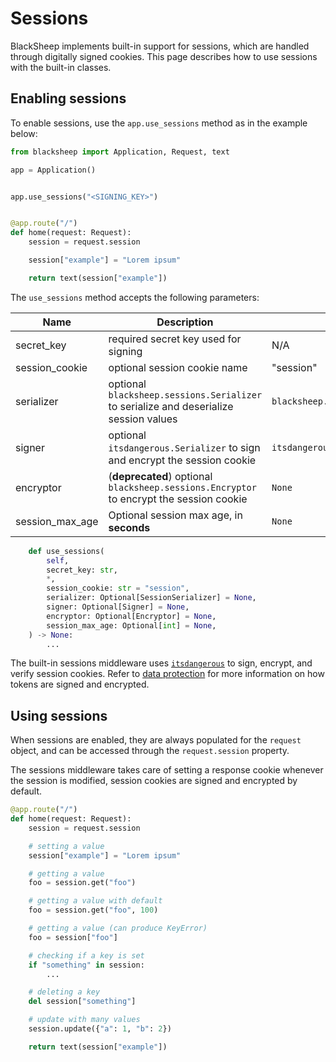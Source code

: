 # Sessions

BlackSheep implements built-in support for sessions, which are handled through
digitally signed cookies. This page describes how to use sessions with the
built-in classes.

## Enabling sessions
To enable sessions, use the `app.use_sessions` method as in the example below:

```python
from blacksheep import Application, Request, text

app = Application()


app.use_sessions("<SIGNING_KEY>")


@app.route("/")
def home(request: Request):
    session = request.session

    session["example"] = "Lorem ipsum"

    return text(session["example"])
```

The `use_sessions` method accepts the following parameters:

| Name            | Description                                                                             | Defaults to                           |
| --------------- | --------------------------------------------------------------------------------------- | ------------------------------------- |
| secret_key      | required secret key used for signing                                                    | N/A                                   |
| session_cookie  | optional session cookie name                                                            | "session"                             |
| serializer      | optional `blacksheep.sessions.Serializer` to serialize and deserialize session values   | `blacksheep.sessions.JSONSerializer`  |
| signer          | optional `itsdangerous.Serializer` to sign and encrypt the session cookie               | `itsdangerous.URLSafeTimedSerializer` |
| encryptor       | (**deprecated**) optional `blacksheep.sessions.Encryptor` to encrypt the session cookie | `None`                                |
| session_max_age | Optional session max age, in **seconds**                                                | `None`                                |

```python
    def use_sessions(
        self,
        secret_key: str,
        *,
        session_cookie: str = "session",
        serializer: Optional[SessionSerializer] = None,
        signer: Optional[Signer] = None,
        encryptor: Optional[Encryptor] = None,
        session_max_age: Optional[int] = None,
    ) -> None:
        ...
```

The built-in sessions middleware uses
[`itsdangerous`](https://itsdangerous.palletsprojects.com/en/1.1.x/) to sign,
encrypt, and verify session cookies. Refer to [data
protection](../dataprotection/) for more information on how tokens are signed
and encrypted.

## Using sessions
When sessions are enabled, they are always populated for the `request` object,
and can be accessed through the `request.session` property.

The sessions middleware takes care of setting a response cookie whenever the
session is modified, session cookies are signed and encrypted by default.

```python
@app.route("/")
def home(request: Request):
    session = request.session

    # setting a value
    session["example"] = "Lorem ipsum"

    # getting a value
    foo = session.get("foo")

    # getting a value with default
    foo = session.get("foo", 100)

    # getting a value (can produce KeyError)
    foo = session["foo"]

    # checking if a key is set
    if "something" in session:
        ...

    # deleting a key
    del session["something"]

    # update with many values
    session.update({"a": 1, "b": 2})

    return text(session["example"])
```
